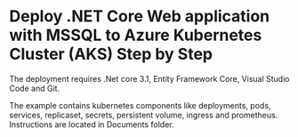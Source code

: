 # Deploy .NET Core Web application with MSSQL to Azure Kubernetes Cluster (AKS) Step by Step
The deployment requires .Net core 3.1, Entity Framework Core, Visual Studio Code and Git.

The example contains kubernetes components like deployments,
pods, services, replicaset, secrets, persistent volume, ingress and
prometheus. Instructions are located in Documents folder.
